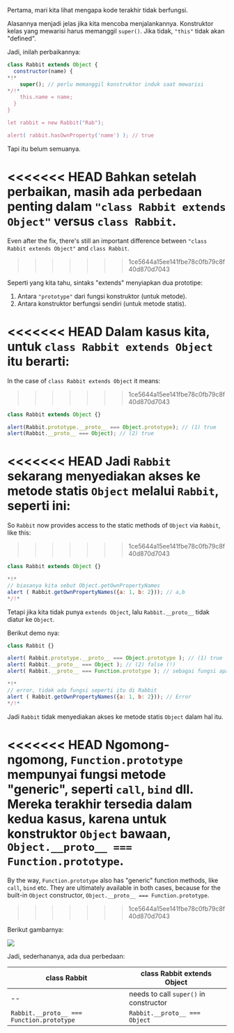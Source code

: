 Pertama, mari kita lihat mengapa kode terakhir tidak berfungsi.

Alasannya menjadi jelas jika kita mencoba menjalankannya. Konstruktor kelas yang mewarisi harus memanggil `super()`. Jika tidak, `"this"` tidak akan "defined".

Jadi, inilah perbaikannya:

```js run
class Rabbit extends Object {
  constructor(name) {
*!*
    super(); // perlu memanggil konstruktor induk saat mewarisi
*/!*
    this.name = name;
  }
}

let rabbit = new Rabbit("Rab");

alert( rabbit.hasOwnProperty('name') ); // true
```

Tapi itu belum semuanya.

<<<<<<< HEAD
Bahkan setelah perbaikan, masih ada perbedaan penting dalam `"class Rabbit extends Object"` versus `class Rabbit`.
=======
Even after the fix, there's still an important difference between `"class Rabbit extends Object"` and `class Rabbit`.
>>>>>>> 1ce5644a15ee141fbe78c0fb79c8f40d870d7043

Seperti yang kita tahu, sintaks "extends" menyiapkan dua prototipe:

1. Antara `"prototype"` dari fungsi konstruktor (untuk metode).
2. Antara konstruktor berfungsi sendiri (untuk metode statis).

<<<<<<< HEAD
Dalam kasus kita, untuk `class Rabbit extends Object` itu berarti:
=======
In the case of `class Rabbit extends Object` it means:
>>>>>>> 1ce5644a15ee141fbe78c0fb79c8f40d870d7043

```js run
class Rabbit extends Object {}

alert(Rabbit.prototype.__proto__ === Object.prototype); // (1) true
alert(Rabbit.__proto__ === Object); // (2) true
```

<<<<<<< HEAD
Jadi `Rabbit` sekarang menyediakan akses ke metode statis `Object` melalui `Rabbit`, seperti ini:
=======
So `Rabbit` now provides access to the static methods of `Object` via `Rabbit`, like this:
>>>>>>> 1ce5644a15ee141fbe78c0fb79c8f40d870d7043

```js run
class Rabbit extends Object {}

*!*
// biasanya kita sebut Object.getOwnPropertyNames
alert ( Rabbit.getOwnPropertyNames({a: 1, b: 2})); // a,b
*/!*
```

Tetapi jika kita tidak punya `extends Object`, lalu `Rabbit.__proto__` tidak diatur ke `Object`.

Berikut demo nya:

```js run
class Rabbit {}

alert( Rabbit.prototype.__proto__ === Object.prototype ); // (1) true
alert( Rabbit.__proto__ === Object ); // (2) false (!)
alert( Rabbit.__proto__ === Function.prototype ); // sebagai fungsi apa pun secara default

*!*
// error, tidak ada fungsi seperti itu di Rabbit
alert ( Rabbit.getOwnPropertyNames({a: 1, b: 2})); // Error
*/!*
```

Jadi `Rabbit` tidak menyediakan akses ke metode statis `Object` dalam hal itu.

<<<<<<< HEAD
Ngomong-ngomong, `Function.prototype` mempunyai fungsi metode "generic", seperti `call`, `bind` dll. Mereka terakhir tersedia dalam kedua kasus, karena untuk konstruktor `Object` bawaan, `Object.__proto__ === Function.prototype`.
=======
By the way, `Function.prototype` also has "generic" function methods, like `call`, `bind` etc. They are ultimately available in both cases, because for the built-in `Object` constructor, `Object.__proto__ === Function.prototype`.
>>>>>>> 1ce5644a15ee141fbe78c0fb79c8f40d870d7043

Berikut gambarnya:

![](rabbit-extends-object.svg)

Jadi, sederhananya, ada dua perbedaan:

| class Rabbit                              | class Rabbit extends Object            |
| ----------------------------------------- | -------------------------------------- |
| --                                        | needs to call `super()` in constructor |
| `Rabbit.__proto__ === Function.prototype` | `Rabbit.__proto__ === Object`          |
